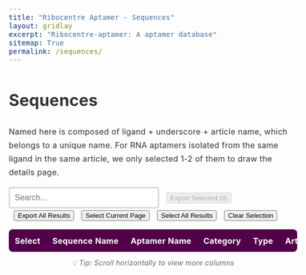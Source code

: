 ```yaml
---
title: "Ribocentre Aptamer - Sequences"
layout: gridlay
excerpt: "Ribocentre-aptamer: A aptamer database"
sitemap: True
permalink: /sequences/
---
```

<html lang="en">
<head>
<meta http-equiv="Content-type" content="text/html; charset=utf-8">

<meta name="viewport" content="width=device-width,initial-scale=1,user-scalable=no">
<title>Ribocentre-aptamer sequences</title>
<link rel="stylesheet" type="text/css" href="https://cdn.datatables.net/1.12.1/css/jquery.dataTables.min.css">
<style>
:root{
  --primary-color:#520049;
}
body{font-family:-apple-system,BlinkMacSystemFont,'Segoe UI',Roboto,'Helvetica Neue',Arial,sans-serif;line-height:1.7;color:#333;font-size:16px;letter-spacing:.3px;}
.table-style{width:100%;margin:20px 0;background:#fff;border-radius:8px;overflow:hidden;box-shadow:0 2px 4px rgba(0,0,0,0.1);font-family:-apple-system,BlinkMacSystemFont,'Segoe UI',Roboto,'Helvetica Neue',Arial,sans-serif;}
.table-style th{background:var(--primary-color);color:#fff;padding:12px;text-align:left;white-space:nowrap;font-size:16px;}
.table-style td{padding:12px;border-bottom:1px solid #e8e8e8;white-space:nowrap;font-size:16px;}
.table-style tbody tr:nth-child(even){background:rgba(245,245,245,0.5);}
.table-style tbody tr:hover{background:rgba(82,0,73,0.05);}
/* Dashboard数据详情表专用超链接样式 */
.data-table-section .table a {
    color: #520049 !important;
    text-decoration: none !important;
    font-weight: 600;
    transition: all 0.2s ease;
    padding: 2px 4px;
    border-radius: 3px;
    white-space: nowrap;
    font-size: 16px;
}

.data-table-section .table a:hover {
    color: #7a0070 !important;
    text-decoration: underline !important;
    background-color: rgba(82, 0, 73, 0.1);
}

.data-table-section .table a:visited {
    color: #520049 !important;
}

.data-table-section .table a:active {
    color: #520049 !important;
    background-color: rgba(82, 0, 73, 0.2);
}

.data-table-section .table td:nth-child(2) a {
    color: #520049 !important;
    font-weight: 700 !important;
}

.data-table-section .table td:nth-child(2) a:hover {
    color: #7a0070 !important;
    text-shadow: 0 1px 2px rgba(82, 0, 73, 0.3);
}
#searchBox{padding:10px;font-size:16px;border:2px solid #ccc;border-radius:4px;width:300px;white-space:nowrap;}
#searchBox:focus{outline:none;border-color:#efefef;}
#pagination button{
  background-color:#f8f9fa;
  border:1px solid #dee2e6;
  color:#495057;
  cursor:pointer;
  border-radius:4px;
}
#pagination button:hover{
  background-color:#e9ecef;
  border-color:#adb5bd;
}
/* 序列样式 */
.sequence-cell {
  font-family: 'Courier New', monospace;
  font-size: 16px;
  white-space: nowrap;
}
/* 按钮样式 */
.button {
  display: inline-block;
  padding: 8px 12px;
  margin-right: 10px;
  text-align: center;
  background-color: #ffffff;
  color: #520049;
  text-decoration: none;
  font-size: 16px;
  border: 1px solid #520049;
  border-radius: 5px;
  cursor: pointer;
  transition: all 0.3s ease;
  white-space: nowrap;
}
.button:hover {
  background-color: #520049;
  color: white;
}
.button:disabled {
  background-color: #f8f9fa;
  color: #6c757d;
  border-color: #dee2e6;
  cursor: not-allowed;
  opacity: 0.5;
}
.button:disabled:hover {
  background-color: #f8f9fa;
  color: #6c757d;
  border-color: #dee2e6;
}
/* Tooltip样式 */
.amir-tooltip {
  position: fixed;
  z-index: 999999;
  background: rgba(0, 0, 0, 0.9);
  color: white;
  padding: 10px 15px;
  border-radius: 8px;
  font-size: 12px;
  line-height: 1.4;
  max-width: 300px;
  opacity: 0;
  transition: opacity 0.3s ease;
  pointer-events: none;
  box-shadow: 0 4px 20px rgba(0, 0, 0, 0.3);
  word-wrap: break-word;
  white-space: normal;
}

.amir-tooltip .tooltip-content {
  word-wrap: break-word;
}

.amir-tooltip .tooltip-arrow {
  position: absolute;
  width: 0;
  height: 0;
  border-left: 5px solid transparent;
  border-right: 5px solid transparent;
  transition: none;
  bottom: -5px;
  left: 50%;
  transform: translateX(-50%);
  border-top: 5px solid rgba(0, 0, 0, 0.9);
  border-bottom: none;
}

.truncated-text {
  cursor: pointer;
  position: relative;
  white-space: nowrap;
  font-size: 16px;
}
/* 表格容器样式 */
.data-table-section > div {
  border-radius: 8px;
  box-shadow: 0 2px 4px rgba(0,0,0,0.1);
}
</style>

</head>
<body style="padding-top: 0px;">
<h1 class="post-title">Sequences</h1>
<p>Named here is composed of ligand + underscore + article name, which belongs to a unique name. For RNA aptamers isolated from the same ligand in the same article, we only selected 1-2 of them to draw the details page.</p>
<div class="form-container" style="margin-bottom:15px;">
  <input type="text" id="searchBox" placeholder="Search...">
  <button id="exportSelectedBtn" class="button" style="margin-left:10px;" disabled>Export Selected (<span id="selectedCount">0</span>)</button>
  <button id="exportAllBtn" class="button" style="margin-left:10px;">Export All Results</button>
  <button id="selectCurrentPageBtn" class="button" style="margin-left:10px;">Select Current Page</button>
  <button id="selectAllResultsBtn" class="button" style="margin-left:10px;">Select All Results</button>
  <button id="clearSelectionBtn" class="button" style="margin-left:10px;">Clear Selection</button>
</div>
<section class="data-table-section">
  <div style="display: flex; overflow: auto;">
    <table id="seqTable" class="table table-style display" style="flex: 1;margin-top: 0px;margin-bottom: 0px;">
      <thead>
        <tr>
          <th>Select</th>
          <th>Sequence Name</th>
          <th>Aptamer Name</th>
          <th>Category</th>
          <th>Type</th>
          <th>Article name</th>
          <th>Sequence</th>
          <th>Length</th>
          <th>GC Content</th>
          <th>Discovery Year</th>
          <th>Affinity (Kd)</th>
          <th>Description</th>
          <th>mmCIF</th>
        </tr>
      </thead>
      <tbody></tbody>
    </table>
  </div>
  <div style="text-align: center; margin-top: 10px; color: #666; font-size: 14px; font-style: italic;">
    💡 Tip: Scroll horizontally to view more columns
  </div>
  <div id="selectionStatus" style="text-align: center; margin-top: 15px; color: #520049; font-size: 14px; font-weight: 600;">
    <!-- 选择状态信息将在这里显示 -->
  </div>
</section>

<!-- Tooltip元素 -->
<div id="amirTooltip" class="amir-tooltip" style="opacity: 0;">
  <div class="tooltip-content"></div>
  <div class="tooltip-arrow"></div>
</div>

<script>

// 站点配置，便于在 GitHub Pages 上生成绝对下载链接
window.SITE_CFG = {
  baseurl: '{{ site.baseurl }}',
  siteUrl: '{{ site.url }}' || window.location.origin
};

let table;
let tableData=[];

let currentPage = 1;
let rowsPerPage = 10;
let filteredRows = [];
let allRows = [];
let selectedRowIds = new Set(); // 存储选中行的唯一标识符
// mmCIF 索引（来自 apidata/colored_structures/index.json）
window.MMCIF_INDEX = {};

function initSimpleTable(rows) {
  allRows = rows;
  filteredRows = rows;
  renderTable();
  setupPagination();
  
  // 简单的搜索功能
  $('#searchBox').on('input', function() {
    const searchTerm = this.value.toLowerCase();
    
    // 检查是否包含逗号，如果包含则分割为多个搜索词进行OR搜索
    if (searchTerm.includes(',')) {
      const searchTerms = searchTerm.split(',').map(term => term.trim());
      filteredRows = allRows.filter(row => {
        return searchTerms.some(term => 
          row.some(cell => cell.toString().toLowerCase().includes(term))
        );
      });
    } else {
      filteredRows = allRows.filter(row => {
        return row.some(cell => cell.toString().toLowerCase().includes(searchTerm));
      });
    }
    
    currentPage = 1;
    renderTable();
    setupPagination();
  });
}

function renderTable() {
  const tbody = document.querySelector('#seqTable tbody');
  tbody.innerHTML = '';
  
  const startIndex = (currentPage - 1) * rowsPerPage;
  const endIndex = startIndex + rowsPerPage;
  const pageRows = filteredRows.slice(startIndex, endIndex);
  
  // 检查当前页面的rowId生成
  const currentPageRowIds = new Set();
  let duplicateInPageCount = 0;
  
  pageRows.forEach((row, index) => {
    const tr = document.createElement('tr');
    // 从row[1]中提取sequence name，并使用全局索引确保唯一性
    const seqName = row[1] ? row[1].replace(/<[^>]+>/g, '') : `row_${startIndex + index}`;
    const globalIndex = startIndex + index; // 在filteredRows中的实际索引
    const rowId = `seq_${seqName}_${globalIndex}`;
    
    // 检查当前页面是否有重复的rowId
    if (currentPageRowIds.has(rowId)) {
      duplicateInPageCount++;
    }
    currentPageRowIds.add(rowId);
    
    row.forEach((cellData, cellIndex) => {
      const td = document.createElement('td');
      
      if (cellIndex === 0) {
        // 复选框列，检查是否应该被选中
        const isChecked = selectedRowIds.has(rowId);
        td.innerHTML = `<input type="checkbox" class="row-select" data-row-id="${rowId}" ${isChecked ? 'checked' : ''}>`;
      } else {
        td.innerHTML = cellData;
      }
      tr.appendChild(td);
    });
    tbody.appendChild(tr);
  });
  

  
  // 添加复选框事件监听器
  addCheckboxListeners();
  // 添加tooltip监听器
  addTooltipListeners();
  // 更新选中计数
  updateSelectedCount();
}

function setupPagination() {
  const totalPages = Math.ceil(filteredRows.length / rowsPerPage);
  let paginationHtml = '<div id="pagination" style="margin-top: 20px; text-align: center;">';
  
  // 上一页按钮
  if (currentPage > 1) {
    paginationHtml += `<button onclick="changePage(${currentPage - 1})" style="margin: 0 5px; padding: 5px 10px;">Previous Page</button>`;
  }
  
  // 页码按钮
  for (let i = Math.max(1, currentPage - 2); i <= Math.min(totalPages, currentPage + 2); i++) {
    if (i === currentPage) {
      paginationHtml += `<button style="margin: 0 5px; padding: 5px 10px; background-color: var(--primary-color); color: white;">${i}</button>`;
    } else {
      paginationHtml += `<button onclick="changePage(${i})" style="margin: 0 5px; padding: 5px 10px;">${i}</button>`;
    }
  }
  
  // 下一页按钮
  if (currentPage < totalPages) {
    paginationHtml += `<button onclick="changePage(${currentPage + 1})" style="margin: 0 5px; padding: 5px 10px;">Next Page</button>`;
  }
  
  paginationHtml += `<span style="margin-left: 20px;">Showing ${Math.min((currentPage - 1) * rowsPerPage + 1, filteredRows.length)}-${Math.min(currentPage * rowsPerPage, filteredRows.length)} of ${filteredRows.length} entries</span>`;
  paginationHtml += '</div>';
  
  // 移除旧的分页器
  const oldPagination = document.getElementById('pagination');
  if (oldPagination) {
    oldPagination.remove();
  }
  
  // 添加新的分页器
  document.querySelector('.data-table-section').insertAdjacentHTML('afterend', paginationHtml);
}

function changePage(page) {
  currentPage = page;
  renderTable();
  setupPagination();
}

function addCheckboxListeners() {
  document.querySelectorAll('.row-select').forEach(checkbox => {
    checkbox.addEventListener('change', function() {
      const rowId = this.getAttribute('data-row-id');
      if (this.checked) {
        selectedRowIds.add(rowId);
      } else {
        selectedRowIds.delete(rowId);
      }
      updateSelectedCount();
    });
  });
}

function updateSelectedCount() {
  const count = selectedRowIds.size;
  document.getElementById('selectedCount').textContent = count;
  const exportSelectedBtn = document.getElementById('exportSelectedBtn');
  exportSelectedBtn.disabled = count === 0;
  exportSelectedBtn.style.opacity = count === 0 ? '0.5' : '1';
  
  // 更新选择状态信息
  const statusDiv = document.getElementById('selectionStatus');
  if (statusDiv) {
    let totalRows = 0;
    
    if (table && typeof table.rows === 'function') {
      // DataTable模式：获取当前搜索/过滤后的行数
      totalRows = table.rows({ search: 'applied' }).data().length;
    } else {
      // 简单表格模式：使用filteredRows的长度
      totalRows = filteredRows.length;
    }
    
    if (count === 0) {
      statusDiv.innerHTML = '';
      statusDiv.style.color = '#6c757d';
    } else if (count === totalRows) {
      statusDiv.innerHTML = `✓ Selected all ${count} rows`;
      statusDiv.style.color = '#28a745';
    } else {
      statusDiv.innerHTML = `Selected ${count} / ${totalRows} rows`;
      statusDiv.style.color = '#520049';
    }
  }
}

// 批量下载所选/结果集对应的 mmCIF 文件（尽量使用预生成zip）
function maybeDownloadMmcifForRows(rows, scopeLabel) {
  if (!rows || !rows.length) return;
  // 收集 slug 集合
  const slugs = new Set();
  rows.forEach(d => {
    const linker = d.Linker || d['Linker'] || '';
    if (!linker) return;
    try {
      const parts = linker.split('/');
      const last = parts[parts.length - 1] || '';
      const slug = last.replace(/\.html?$/i, '');
      if (slug) slugs.add(slug);
    } catch {}
  });
  if (slugs.size === 0) return;

  const baseUrl = '{{ site.baseurl }}';
  const downloads = [];
  slugs.forEach(slug => {
    const info = window.MMCIF_INDEX[slug];
    if (!info) return;
    if (info.zip) {
      downloads.push(baseUrl + '/apidata/colored_structures/' + info.zip);
    } else if (info.annotated && info.annotated.length) {
      info.annotated.forEach(rel => downloads.push(baseUrl + '/apidata/colored_structures/' + rel));
    }
  });

  if (downloads.length === 0) return;
  const msg = downloads.length === 1
    ? `Detected 1 mmCIF file. Download now?\n(Your browser may prompt to allow the download.)`
    : `Detected ${downloads.length} mmCIF file(s). Download now?\n(Your browser may prompt to allow multiple downloads.)`;
  const ok = confirm(msg);
  if (!ok) return;

  // 逐个触发下载，避免被拦截
  let i = 0;
  const tick = () => {
    if (i >= downloads.length) return;
    const url = downloads[i++];
    const a = document.createElement('a');
    a.href = url;
    a.download = '';
    document.body.appendChild(a);
    a.click();
    document.body.removeChild(a);
    setTimeout(tick, 250);
  };
  tick();
}

// 辅助函数：截断文本
function truncateText(text, maxLength) {
  if (!text) return '';
  return text.length > maxLength ? text.substring(0, maxLength) + '...' : text;
}

// 辅助函数：转义HTML
function escapeHtml(text) {
  if (!text) return '';
  const div = document.createElement('div');
  div.textContent = text;
  return div.innerHTML;
}

// 序列染色函数
function colorizeSequence(sequence) {
  if (!sequence) return '';
  return sequence.replace(/[AUGC]/g, function(match) {
    switch(match) {
      case 'A': return '<span style="color: #ff6b6b;">A</span>';
      case 'U': return '<span style="color: #4ecdc4;">U</span>';
      case 'G': return '<span style="color: #45b7d1;">G</span>';
      case 'C': return '<span style="color: #f9ca24;">C</span>';
      default: return match;
    }
  });
}

// 显示tooltip
function showAmirTooltip(content, clientX, clientY) {
  const tooltip = document.getElementById('amirTooltip');
  if (!tooltip) return;
  
  const tooltipContent = tooltip.querySelector('.tooltip-content');
  if (!tooltipContent) return;
  
  tooltipContent.innerHTML = content;
  
  // 确保tooltip可见以计算尺寸
  tooltip.style.opacity = '0';
  tooltip.style.display = 'block';
  tooltip.style.position = 'fixed';
  tooltip.style.transform = 'none';
  
  // 获取tooltip尺寸
  const tooltipRect = tooltip.getBoundingClientRect();
  const viewportWidth = window.innerWidth;
  const viewportHeight = window.innerHeight;
  
  // 计算最佳位置
  let left = clientX - (tooltipRect.width / 2);
  let top = clientY - tooltipRect.height - 15;
  let arrowPosition = 'bottom';
  
  // 边界检查
  if (left + tooltipRect.width > viewportWidth) {
    left = viewportWidth - tooltipRect.width - 10;
  }
  
  if (left < 10) {
    left = 10;
  }
  
  if (top < 10) {
    top = clientY + 15;
    arrowPosition = 'top';
  }
  
  tooltip.style.left = left + 'px';
  tooltip.style.top = top + 'px';
  tooltip.style.opacity = '1';
}

// 隐藏tooltip
function hideAmirTooltip() {
  const tooltip = document.getElementById('amirTooltip');
  if (tooltip) {
    tooltip.style.opacity = '0';
  }
}

// 添加tooltip事件监听器
function addTooltipListeners() {
  const truncatedTexts = document.querySelectorAll('.truncated-text');
  truncatedTexts.forEach(element => {
    element.style.cursor = 'pointer';
    
    element.addEventListener('mouseenter', (e) => {
      const fullText = e.target.getAttribute('data-full-text');
      const isSequence = e.target.getAttribute('data-is-sequence') === 'true';
      
      // 如果是序列，使用染色逻辑；否则使用原始文本
      const htmlContent = isSequence ? colorizeSequence(fullText) : fullText;
      showAmirTooltip(htmlContent, e.clientX, e.clientY);
    });

    element.addEventListener('mousemove', (e) => {
      const fullText = e.target.getAttribute('data-full-text');
      const isSequence = e.target.getAttribute('data-is-sequence') === 'true';
      
      // 如果是序列，使用染色逻辑；否则使用原始文本
      const htmlContent = isSequence ? colorizeSequence(fullText) : fullText;
      showAmirTooltip(htmlContent, e.clientX, e.clientY);
    });

    element.addEventListener('mouseleave', () => {
      hideAmirTooltip();
    });
  });
}

function buildRows(data){
  return data.map(d=>{
    // 特殊处理：根据sequence name确定正确的aptamer name
    let aptamerName = d['Linker name(page name)'] || 'N/A';
    const seqName = d.Named || '';
    if (seqName && aptamerName !== 'N/A') {
      // 检查是否是合并的aptamer（包含逗号）
      if (aptamerName.includes(',')) {
        // 从sequence name中提取对应的aptamer部分
        if (seqName.includes('CB-42')) {
          aptamerName = 'Cibacron Blue 3GA_CB-42 aptamer';
        } else if (seqName.includes('B4-25')) {
          aptamerName = 'Reactive Blue 4_B4-25 aptamer';
        } else if (seqName.includes('Ribostamycin')) {
          aptamerName = 'Ribostamycin aptamer';
        } else if (seqName.includes('Paromomycin')) {
          aptamerName = 'Paromomycin aptamer';
        }
        // 可以在这里添加更多特殊情况的处理
      }
    }
    
    // 处理链接 - 使用处理后的aptamerName作为显示文本
    // 修复链接路径问题：确保以斜杠开头
    let linkerUrl = d.Linker;
    if (linkerUrl && !linkerUrl.startsWith('/')) {
      linkerUrl = '/' + linkerUrl;
    }
    const aptamerLink = linkerUrl ? `<a href="${linkerUrl}" target="_blank">${aptamerName}</a>` : aptamerName;
    
    // 处理PubMed链接
    const yearLink = d['Link to PubMed Entry'] ? `<a href="${d['Link to PubMed Entry']}" target="_blank">${d.Year || 'N/A'}</a>` : (d.Year || 'N/A');
    
    // 处理序列字段 - 使用tooltip显示完整序列并染色
    const sequenceField = d.Sequence ? `<span class="truncated-text sequence-cell" data-full-text="${escapeHtml(d.Sequence)}" data-is-sequence="true">${truncateText(d.Sequence, 6)}</span>` : 'N/A';
    
    // 处理配体描述字段 - 使用tooltip显示完整内容
    const ligandDesc = d['Ligand Description'] ? `<span class="truncated-text" data-full-text="${escapeHtml(d['Ligand Description'])}" data-is-sequence="false">${truncateText(d['Ligand Description'], 20)}</span>` : 'N/A';
    
    // 处理亲和力（Kd）
    const affinityField = d['Affinity'] ? `${d['Affinity']}` : 'N/A';
    
    // 处理Named字段
    const namedField = d.Named || 'N/A';

    // 计算 mmCIF 下载链接（若可用）
    const slug = (() => {
      const linker = d.Linker || '';
      try {
        const parts = linker.split('/');
        const last = parts[parts.length - 1] || '';
        return last.replace(/\.html?$/i, '');
      } catch (e) { return null; }
    })();
    let mmcifCell = '—';
    if (slug && window.MMCIF_INDEX && window.MMCIF_INDEX[slug]) {
      const baseUrl = (window.SITE_CFG && window.SITE_CFG.baseurl) || '';
      const siteOrigin = (window.SITE_CFG && window.SITE_CFG.siteUrl) || window.location.origin;
      const info = window.MMCIF_INDEX[slug];
      if (info.zip) {
        const zipUrl = siteOrigin + baseUrl + '/apidata/colored_structures/' + info.zip;
        mmcifCell = '<a class="button" href="' + zipUrl + '" download>mmCIF (zip)</a>'; 
      } else if (info.annotated && info.annotated.length) {
        const first = info.annotated[0];
        const url = siteOrigin + baseUrl + '/apidata/colored_structures/' + first;
        mmcifCell = '<a class="button" href="' + url + '" download>mmCIF</a>';
        if (info.annotated.length > 1) {
          mmcifCell += ' <span style="color:#666;font-size:12px">(+' + (info.annotated.length - 1) + ' more)</span>';
        }
      }
    }
    
    return [
      '<input type="checkbox" class="row-select">',
      namedField,
      aptamerLink,
      d.Category || 'N/A',
      d.Type || 'N/A',
      d['Article name'] || 'N/A',
      sequenceField,
      d.Length || 'N/A',
      d['GC Content'] && !isNaN(parseFloat(d['GC Content'])) ? (parseFloat(d['GC Content']) * 100).toFixed(1) + '%' : 'N/A',
      yearLink,
      affinityField,
      ligandDesc,
      mmcifCell
    ];
  });
}

// 根据sequence name从原始数据中获取行
function getOriginalDataBySequenceName(seqName) {
  // 首先尝试精确匹配
  let found = tableData.find(item => item.Named === seqName);
  
  if (!found) {
    // 如果精确匹配失败，尝试清理HTML标签后匹配
    const cleanSeqName = seqName.replace(/<[^>]+>/g, '').trim();
    found = tableData.find(item => {
      const cleanItemName = (item.Named || '').replace(/<[^>]+>/g, '').trim();
      return cleanItemName === cleanSeqName;
    });
  }
  
  if (!found) {
    console.warn(`无法找到sequence name的匹配项: "${seqName}"`);
    console.log('可用的前10个sequence names:', tableData.slice(0, 10).map(item => item.Named));
  }
  
  return found;
}

// 安全字符串处理函数
function safeString(value) {
  if (value === null || value === undefined) {
    return '';
  }
  return String(value);
}

// 选择当前页面所有行
function selectCurrentPage() {
  if (table && typeof table.rows === 'function') {
    // DataTable 模式 - 选择当前页面显示的行
    $('#seqTable tbody tr .row-select').each(function() {
      $(this).prop('checked', true);
      const rowId = $(this).attr('data-row-id');
      if (rowId) {
        selectedRowIds.add(rowId);
      }
    });
  } else {
    // 简单表格模式 - 选择当前页面的复选框
    const currentPageCheckboxes = document.querySelectorAll('#seqTable tbody .row-select');
    currentPageCheckboxes.forEach(checkbox => {
      checkbox.checked = true;
      const rowId = checkbox.getAttribute('data-row-id');
      if (rowId) {
        selectedRowIds.add(rowId);
      }
    });
  }
  updateSelectedCount();
}

// 选择所有搜索结果
function selectAllResults() {
  // 清空现有选择
  selectedRowIds.clear();
  
  if (table && typeof table.rows === 'function') {
    // DataTable 模式 - 基于当前搜索/过滤后的所有数据
    const filteredData = [];
    let rowIndex = 0;
    table.rows({ search: 'applied' }).data().each(function(rowData) {
      const seqName = rowData[1] ? rowData[1].replace(/<[^>]+>/g, '') : `row_${rowIndex}`;
      // 使用索引确保唯一性
      const rowId = `seq_${seqName}_${rowIndex}`;
      selectedRowIds.add(rowId);
      filteredData.push(seqName);
      rowIndex++;
    });
    console.log(`DataTable模式：选择了 ${filteredData.length} 行数据，实际选中 ${selectedRowIds.size} 行`);
    // 更新所有复选框状态
    $('#seqTable .row-select').prop('checked', true);
  } else {
    // 简单表格模式 - 选择所有filteredRows
    // 为了确保每行都有唯一ID，我们使用索引作为后缀
    filteredRows.forEach((row, index) => {
      const seqName = row[1] ? row[1].replace(/<[^>]+>/g, '') : `row_${index}`;
      // 使用索引确保唯一性
      const rowId = `seq_${seqName}_${index}`;
      selectedRowIds.add(rowId);
    });
    
    console.log(`简单表格模式：选择了 ${filteredRows.length} 行数据，实际选中 ${selectedRowIds.size} 行`);
    
    // 更新当前页面显示
    document.querySelectorAll('#seqTable tbody tr .row-select').forEach(checkbox => {
      checkbox.checked = true;
    });
  }
  updateSelectedCount();
}

// 清除所有选择
function clearSelection() {
  selectedRowIds.clear();
  // 清除所有复选框的选中状态
  $('#seqTable .row-select').prop('checked', false);
  document.querySelectorAll('.row-select').forEach(checkbox => {
    checkbox.checked = false;
  });
  updateSelectedCount();
}

// 导出选中的行
function exportSelected(){
  const selected = [];
  
  // 从原始数据中获取选中的行
  selectedRowIds.forEach(rowId => {
    // 新的rowId格式：seq_sequenceName_index
    const parts = rowId.split('_');
    const index = parseInt(parts[parts.length - 1]); // 最后一部分是索引
    
    if (!isNaN(index) && index >= 0 && index < filteredRows.length) {
      // 直接从filteredRows获取对应行，然后查找原始数据
      const correspondingRow = filteredRows[index];
      const seqName = correspondingRow[1] ? correspondingRow[1].replace(/<[^>]+>/g, '') : '';
      
      if (seqName && seqName !== 'N/A') {
        const originalData = getOriginalDataBySequenceName(seqName);
        if (originalData) {
          selected.push(originalData);
        }
      } else {
        // 对于没有sequence name的行，尝试通过其他字段匹配
        const matchedData = tableData.find(item => 
          (item.Category === (correspondingRow[3] && correspondingRow[3].replace(/<[^>]+>/g, ''))) &&
          (item.Type === (correspondingRow[4] && correspondingRow[4].replace(/<[^>]+>/g, '')))
        );
        if (matchedData) {
          selected.push(matchedData);
        }
      }
    }
  });
  
  if (selected.length === 0) {
    alert('Please select rows to export first!');
    return;
  }
  
  console.log(`导出选中行：选中 ${selectedRowIds.size} 行，找到 ${selected.length} 行原始数据`);
  exportOriginalDataToCSV(selected, `selected_sequences_${selected.length}_rows.csv`);
  // 额外：下载所选条目的 mmCIF（打包zip优先）
  try {
    maybeDownloadMmcifForRows(selected, 'selected');
  } catch (e) { console.warn('mmCIF bulk download skipped:', e); }
}

// 导出所有结果
function exportAllResults() {
  // 获取当前过滤后的原始数据
  let originalRows = [];
  
  if (table && typeof table.rows === 'function') {
    // DataTable 模式 - 获取当前搜索/过滤后的所有行对应的原始数据
    let rowIndex = 0;
    table.rows({ search: 'applied' }).data().each(function(rowData) {
      const seqName = rowData[1] ? rowData[1].replace(/<[^>]+>/g, '') : null;
      if (seqName && seqName !== 'N/A') {
        const originalData = getOriginalDataBySequenceName(seqName);
        if (originalData) {
          originalRows.push(originalData);
        } else {
          console.warn(`未找到原始数据: ${seqName}`);
        }
      }
      rowIndex++;
    });
  } else {
    // 简单表格模式 - 从filteredRows对应的原始数据
    let processedCount = 0;
    let notFoundCount = 0;
    let emptySeqNameCount = 0;
    
    filteredRows.forEach((row, index) => {
      const seqName = row[1] ? row[1].replace(/<[^>]+>/g, '') : null;
      if (seqName && seqName !== 'N/A') {
        const originalData = getOriginalDataBySequenceName(seqName);
        if (originalData) {
          originalRows.push(originalData);
          processedCount++;
        } else {
          console.warn(`未找到原始数据: ${seqName}`);
          notFoundCount++;
        }
      } else {
        console.warn(`第${index}行sequence name为空或无效:`, row[1]);
        emptySeqNameCount++;
      }
    });
    
    console.log(`简单表格模式导出：处理 ${processedCount} 行，未找到 ${notFoundCount} 行，空名称 ${emptySeqNameCount} 行`);
  }
  
  console.log(`导出所有结果：找到 ${originalRows.length} 行原始数据`);
  exportOriginalDataToCSV(originalRows, `all_sequences_${originalRows.length}_rows.csv`);
  // 额外：下载当前结果涉及的所有 mmCIF（打包zip优先）
  try {
    maybeDownloadMmcifForRows(originalRows, 'all');
  } catch (e) { console.warn('mmCIF bulk download skipped:', e); }
}

// 导出原始数据的CSV函数
function exportOriginalDataToCSV(dataRows, filename) {
  console.log(`开始导出CSV文件: ${filename}，包含 ${dataRows.length} 行数据`);
  
  const headers=['Sequence Name','Aptamer Name','Category','Type','Article name','Sequence','Length','GC Content','Discovery Year','Affinity (Kd)','Description','PubMed Link'];
  const csv=[headers.join(',')];
  
  let processedCount = 0;
  let errorCount = 0;
  
  dataRows.forEach((data, index) => {
    try {
      // 处理aptamer name
      let aptamerName = data['Linker name(page name)'] || 'N/A';
      const seqName = data.Named || '';
      if (seqName && aptamerName !== 'N/A') {
        // 检查是否是合并的aptamer（包含逗号）
        if (aptamerName.includes(',')) {
          // 从sequence name中提取对应的aptamer部分
          if (seqName.includes('CB-42')) {
            aptamerName = 'Cibacron Blue 3GA_CB-42 aptamer';
          } else if (seqName.includes('B4-25')) {
            aptamerName = 'Reactive Blue 4_B4-25 aptamer';
          } else if (seqName.includes('Ribostamycin')) {
            aptamerName = 'Ribostamycin aptamer';
          } else if (seqName.includes('Paromomycin')) {
            aptamerName = 'Paromomycin aptamer';
          }
        }
      }
      
      // 处理GC Content
      let gcContent = 'N/A';
      if (data['GC Content'] && !isNaN(parseFloat(data['GC Content']))) {
        gcContent = (parseFloat(data['GC Content']) * 100).toFixed(1) + '%';
      }
      
      // 处理PubMed链接
      let pubmedLink = 'N/A';
      if (data['Link to PubMed Entry']) {
        pubmedLink = data['Link to PubMed Entry'];
      }
      
      csv.push([
        `"${safeString(data.Named || 'N/A').replace(/"/g, '""')}"`,
        `"${safeString(aptamerName).replace(/"/g, '""')}"`,
        `"${safeString(data.Category || 'N/A').replace(/"/g, '""')}"`,
        `"${safeString(data.Type || 'N/A').replace(/"/g, '""')}"`,
        `"${safeString(data['Article name'] || 'N/A').replace(/"/g, '""')}"`,
        `"${safeString(data.Sequence || 'N/A').replace(/"/g, '""')}"`,
        `"${safeString(data.Length || 'N/A').replace(/"/g, '""')}"`,
        `"${safeString(gcContent).replace(/"/g, '""')}"`,
        `"${safeString(data.Year || 'N/A').replace(/"/g, '""')}"`,
        `"${safeString(data['Affinity'] || 'N/A').replace(/"/g, '""')}"`,
        `"${safeString(data['Ligand Description'] || 'N/A').replace(/"/g, '""')}"`,
        `"${safeString(pubmedLink).replace(/"/g, '""')}"`,
      ].join(','));
      
      processedCount++;
    } catch (error) {
      console.error(`Error processing data row ${index}:`, error, data);
      errorCount++;
    }
  });
  
  console.log(`CSV处理完成：成功处理 ${processedCount} 行，错误 ${errorCount} 行，总CSV行数 ${csv.length}（包含标题行）`);
  
  const csvContent = 'data:text/csv;charset=utf-8,\uFEFF' + csv.join('\n');
  const blob = new Blob([csv.join('\n')], { type: 'text/csv;charset=utf-8;' });
  
  // 使用现代方法创建下载
  if (navigator.msSaveBlob) {
    // IE 10+
    navigator.msSaveBlob(blob, filename);
  } else {
    const link = document.createElement('a');
    if (link.download !== undefined) {
      const url = URL.createObjectURL(blob);
      link.setAttribute('href', url);
      link.setAttribute('download', filename);
      link.style.visibility = 'hidden';
      document.body.appendChild(link);
      link.click();
      document.body.removeChild(link);
      URL.revokeObjectURL(url);
    }
  }
}

function loadData(){
  // 同时加载 sequences 和 mmCIF 索引
  const seqPromise = fetch('{{ site.baseurl }}/apidata/sequences_cleaned.json').then(r=>r.json());
  const mmcifPromise = fetch('{{ site.baseurl }}/apidata/colored_structures/index.json')
    .then(r => r.ok ? r.json() : { items: [] })
    .catch(() => ({ items: [] }));

  Promise.all([seqPromise, mmcifPromise])
    .then(([json, mmcifIndex])=>{
      // 构建 mmCIF 映射：slug -> { annotated: [paths], zip: path }
      const map = {};
      (mmcifIndex.items || []).forEach(it => {
        if (!it || !it.slug) return;
        const ann = it.annotated_cif_list || (it.annotated_cif ? [it.annotated_cif] : []);
        const z = it.zip || null;
        map[it.slug] = { annotated: ann, zip: z };
      });
      window.MMCIF_INDEX = map;
      // 处理数据结构，如果数据在Sheet1中
      let data = json.Sheet1 || json;
      
      // 检查URL参数，如果有id参数则过滤数据
      const urlParams = new URLSearchParams(window.location.search);
      const targetId = urlParams.get('id');
      const searchQuery = urlParams.get('search');
      const formatParam = urlParams.get('format');
      
      if (targetId) {
        data = data.filter(item => item.ID === targetId);
      }
      
      // 如果有搜索参数，无论是否为JSON格式都要进行过滤
      if (searchQuery) {
        // URL解码搜索查询（处理%2C等编码字符）
        const decodedQuery = decodeURIComponent(searchQuery).toLowerCase();
        
        // 检查是否包含逗号，如果包含则分割为多个搜索词进行OR搜索
        if (decodedQuery.includes(',')) {
          const searchTerms = decodedQuery.split(',').map(term => term.trim());
          data = data.filter(item => {
            return searchTerms.some(term => 
              Object.values(item).some(value => 
                value && value.toString().toLowerCase().includes(term)
              )
            );
          });
        } else {
          data = data.filter(item => {
            return Object.values(item).some(value => 
              value && value.toString().toLowerCase().includes(decodedQuery)
            );
          });
        }
      }
      
              // 如果请求JSON格式，直接返回数据
        if (formatParam === 'json') {
          // 保存原始数据总数（在所有过滤之前）
          const originalCount = json.Sheet1 ? json.Sheet1.length : json.length;
          let responseData = data; // 数据已经被上面的逻辑过滤过了
          
          // 构建完整的API响应
          const apiResponse = {
            success: true,
            message: responseData.length === 0 ? "No results found" : `Found ${responseData.length} result(s)`,
            query: {
              search: searchQuery || null,
              id: targetId || null,
              timestamp: new Date().toISOString(),
              endpoint: "/sequences/"
            },
            statistics: {
              total_in_database: originalCount,
              filtered_results: responseData.length,
              search_performed: !!searchQuery,
              id_filter_applied: !!targetId
            },
            data: responseData.length === 0 ? [] : responseData
          };
          
          // 如果没有结果，添加建议
          if (responseData.length === 0 && searchQuery) {
            apiResponse.suggestions = [
              "Try a broader search term",
              "Check spelling of your search query",
              "Use partial matching (e.g., 'ATP' instead of 'ATP-binding')",
              "Browse all data: /sequences/ or /api/"
            ];
          }
          
          // 返回JSON数据
          document.body.innerHTML = '<pre style="background: #f8f9fa; padding: 20px; border-radius: 5px; border: 1px solid #dee2e6; color: #495057;">' + 
            JSON.stringify(apiResponse, null, 2) + '</pre>';
          document.body.style.fontFamily = 'Monaco, "Lucida Console", monospace';
          document.body.style.padding = '20px';
          document.body.style.margin = '0';
          document.body.style.backgroundColor = '#ffffff';
          return;
      }
      
      tableData=data;
      
      console.log(`加载数据：总共 ${data.length} 条记录`);
      
      const rows=buildRows(data);
      
      // 初始化选择状态显示
      updateSelectedCount();

      // 如果有搜索参数，显示搜索结果提示
      if (searchQuery) {
        const originalCount = json.Sheet1 ? json.Sheet1.length : json.length;
        const decodedQuery = decodeURIComponent(searchQuery);
        const searchResultsInfo = document.createElement('div');
        searchResultsInfo.style.cssText = 'background: #e8f4fd; border: 1px solid #bee5eb; color: #0c5460; padding: 10px; margin-bottom: 15px; border-radius: 5px; font-size: 14px;';
        searchResultsInfo.innerHTML = `<strong>Search Results for "${decodedQuery}":</strong> Found ${data.length} result(s) out of ${originalCount} total entries. <a href="/sequences/" style="color: #520049; text-decoration: underline;">Clear search</a>`;
        document.querySelector('h1.post-title').insertAdjacentElement('afterend', searchResultsInfo);
      } else if (targetId) {
        // 如果有ID参数，显示ID过滤提示并提供清除链接
        const idInfo = document.createElement('div');
        idInfo.style.cssText = 'background: #e8f4fd; border: 1px solid #bee5eb; color: #0c5460; padding: 10px; margin-bottom: 15px; border-radius: 5px; font-size: 14px;';
        idInfo.innerHTML = `<strong>Showing result for ID "${targetId}".</strong> <a href="/sequences/" style="color: #520049; text-decoration: underline;">Clear selection</a>`;
        document.querySelector('h1.post-title').insertAdjacentElement('afterend', idInfo);
      }
      
      // 确保 DataTable 函数存在
      if (typeof $.fn.DataTable === 'undefined') {
        console.error('DataTable is not loaded, trying alternative initialization');
        // 如果 DataTable 没有加载，尝试简单的表格显示
        initSimpleTable(rows);
        
        // 如果URL中有search参数，自动执行搜索（简单表格模式）
        if (searchQuery) {
          const decodedQuery = decodeURIComponent(searchQuery);
          $('#searchBox').val(decodedQuery);
          $('#searchBox').trigger('input');
        }
        return;
      }
      
      try {
        table=$('#seqTable').DataTable({
          data:rows,
          columns:[
            {title:'Select',orderable:false},
            {title:'Sequence Name'},
            {title:'Aptamer Name'},
            {title:'Category'},
            {title:'Type'},
            {title:'Article name'},
            {title:'Sequence'},
            {title:'Length'},
            {title:'GC Content'},
            {title:'Year'},
            {title:'Affinity (Kd)'},
            {title:'Description'},
            {title:'mmCIF'}
          ],
          responsive:true,
          pageLength:25,
          dom:'lrtip',
          drawCallback: function() {
            // 每次重绘表格后添加事件监听器
            addDataTableCheckboxListeners();
            addTooltipListeners();
            updateSelectedCount();
          }
        });
        $('#searchBox').on('input',function(){table.search(this.value).draw();});
        
        // 如果URL中有search参数，自动执行搜索
        if (searchQuery) {
          const decodedQuery = decodeURIComponent(searchQuery);
          $('#searchBox').val(decodedQuery);
          if (table && typeof table.search === 'function') {
            table.search(decodedQuery).draw();
          }
        }
      } catch (error) {
        console.error('DataTable initialization failed:', error);
        initSimpleTable(rows);
        
        // 如果URL中有search参数，自动执行搜索（简单表格模式）
        if (searchQuery) {
          const decodedQuery = decodeURIComponent(searchQuery);
          $('#searchBox').val(decodedQuery);
          $('#searchBox').trigger('input');
        }
      }
    })
    .catch(error => {
      console.error('Error loading data:', error);
    });
}

function addDataTableCheckboxListeners() {
  // 为DataTable中的复选框添加事件监听器
  $('#seqTable tbody').off('change', '.row-select').on('change', '.row-select', function() {
    const rowId = $(this).attr('data-row-id');
    
    if (this.checked) {
      selectedRowIds.add(rowId);
    } else {
      selectedRowIds.delete(rowId);
    }
    updateSelectedCount();
  });
}

// 保留旧的函数用于向后兼容
function selectAll() {
  selectCurrentPage();
}

function deselectAll() {
  clearSelection();
}

$(document).ready(function(){
  // 确保tooltip元素存在
  if (!document.getElementById('amirTooltip')) {
    const tooltip = document.createElement('div');
    tooltip.id = 'amirTooltip';
    tooltip.className = 'amir-tooltip';
    tooltip.style.opacity = '0';
    tooltip.innerHTML = `
      <div class="tooltip-content"></div>
      <div class="tooltip-arrow"></div>
    `;
    document.body.appendChild(tooltip);
  }
  
  // 等待所有脚本加载完成
  setTimeout(function() {
    loadData();
    $('#exportSelectedBtn').on('click',exportSelected);
    $('#exportAllBtn').on('click',exportAllResults);
    $('#selectCurrentPageBtn').on('click',selectCurrentPage);
    $('#selectAllResultsBtn').on('click',selectAllResults);
    $('#clearSelectionBtn').on('click',clearSelection);
  }, 100);
});
</script>
</body>
</html>
